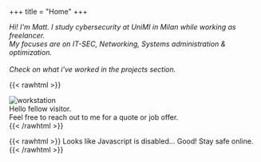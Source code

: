 +++
title = "Home"
+++

_Hi! I'm Matt. I study cybersecurity at UniMI in Milan while working as freelancer._  
_My focuses are on IT-SEC, Networking, Systems administration & optimization._ <br> <br>
_Check on what i've worked in the projects section._
 
{{< rawhtml >}}
<html>
<head>
<style>

.container2 {
  position: relative;
  margin-left: auto;
  margin-right: auto;
  margin-bottom: 15px;
  box-shadow: 0 4px 8px 0 rgba(0,0,0,.2), 0 6px 20px 0 rgba(0,0,0,.19);
  
}

.image2 {
  display: block;
  width: 100%;
  height: auto;
  max-width: 100%;
  margin-left: auto;
  margin-right: auto;
}

.overlay2 {
  position: absolute;
  bottom: 100%;
  left: 0;
  right: 0;
  background-color: gray;
  overflow: hidden;
  width: 100%;
  height: 0;
  transition: .5s ease;
}

.container2:hover .overlay2 {
  bottom: 0;
  height: 100%;
}

.text3 {
  white-space: nowrap; 
  color: white;
  font-size: 90%;
  font-family: Raleway;
  position: absolute;
  overflow: hidden;
  top: 50%;
  left: 50%;
  transform: translate(-50%, -50%);
  -ms-transform: translate(-50%, -50%);
}
</style>
</head>

<body>

<div class="container2">
<img class="image2" src="img/workstations.jpg" alt="workstation">
  <div class="overlay2">
    <div class="text3"> Hello fellow visitor. <br> Feel free to reach out to me for a quote or job offer. </div>
  </div>
</div>
</body>
</html>
{{< /rawhtml >}}

{{< rawhtml >}}
 		<noscript> Looks like Javascript is disabled... Good! Stay safe online. </noscript>
{{< /rawhtml >}}